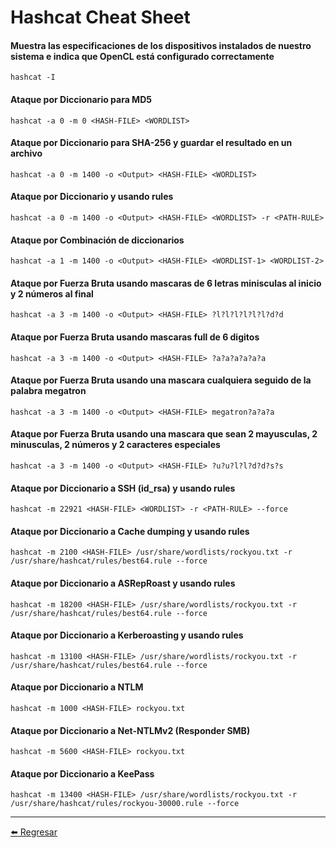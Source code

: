 # Hashcat Cheat Sheet

#### Muestra las especificaciones de los dispositivos instalados de nuestro sistema e indica que OpenCL está configurado correctamente 
```
hashcat -I
```

#### Ataque por Diccionario para MD5
```
hashcat -a 0 -m 0 <HASH-FILE> <WORDLIST>
```

#### Ataque por Diccionario para SHA-256 y guardar el resultado en un archivo
```
hashcat -a 0 -m 1400 -o <Output> <HASH-FILE> <WORDLIST>
```

#### Ataque por Diccionario y usando rules
```
hashcat -a 0 -m 1400 -o <Output> <HASH-FILE> <WORDLIST> -r <PATH-RULE>
```

#### Ataque por Combinación de diccionarios
```
hashcat -a 1 -m 1400 -o <Output> <HASH-FILE> <WORDLIST-1> <WORDLIST-2>
```

#### Ataque por Fuerza Bruta usando mascaras de 6 letras minisculas al inicio y 2 números al final
```
hashcat -a 3 -m 1400 -o <Output> <HASH-FILE> ?l?l?l?l?l?l?d?d
```

#### Ataque por Fuerza Bruta usando mascaras full de 6 digitos
```
hashcat -a 3 -m 1400 -o <Output> <HASH-FILE> ?a?a?a?a?a?a
```

#### Ataque por Fuerza Bruta usando una mascara cualquiera seguido de la palabra megatron
```
hashcat -a 3 -m 1400 -o <Output> <HASH-FILE> megatron?a?a?a
```

#### Ataque por Fuerza Bruta usando una mascara que sean 2 mayusculas, 2 minusculas, 2 números y 2 caracteres especiales
```
hashcat -a 3 -m 1400 -o <Output> <HASH-FILE> ?u?u?l?l?d?d?s?s
```

#### Ataque por Diccionario a SSH (id_rsa) y usando rules
```
hashcat -m 22921 <HASH-FILE> <WORDLIST> -r <PATH-RULE> --force
```

#### Ataque por Diccionario a Cache dumping y usando rules
```
hashcat -m 2100 <HASH-FILE> /usr/share/wordlists/rockyou.txt -r /usr/share/hashcat/rules/best64.rule --force
```

#### Ataque por Diccionario a ASRepRoast y usando rules
```
hashcat -m 18200 <HASH-FILE> /usr/share/wordlists/rockyou.txt -r /usr/share/hashcat/rules/best64.rule --force
```

#### Ataque por Diccionario a Kerberoasting y usando rules
```
hashcat -m 13100 <HASH-FILE> /usr/share/wordlists/rockyou.txt -r /usr/share/hashcat/rules/best64.rule --force
```

#### Ataque por Diccionario a NTLM
```
hashcat -m 1000 <HASH-FILE> rockyou.txt
```

#### Ataque por Diccionario a Net-NTLMv2 (Responder SMB)
```
hashcat -m 5600 <HASH-FILE> rockyou.txt
```

#### Ataque por Diccionario a KeePass
```
hashcat -m 13400 <HASH-FILE> /usr/share/wordlists/rockyou.txt -r /usr/share/hashcat/rules/rockyou-30000.rule --force
```

---

[:arrow_left: Regresar](https://github.com/m4lal0/cheatsheets)
